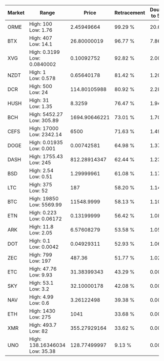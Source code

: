 | Market | Range | Price| Retracement | Doubles to 50% |
| --- | --- | --- | --- | --- |
| ORME | High: 100<br />Low: 1.76 | 2.45949664 | 99.29 % | 20.69 |
| BTX | High: 407<br />Low: 14.1 | 26.80000019 | 96.77 % | 7.86 |
| XVG | High: 0.3199<br />Low: 0.0840002 | 0.10092752 | 92.82 % | 2.00 |
| NZDT | High: 1<br />Low: 0.578 | 0.65640178 | 81.42 % | 1.20 |
| DCR | High: 500<br />Low: 24 | 114.80105988 | 80.92 % | 2.28 |
| HUSH | High: 31<br />Low: 1.35 | 8.3259 | 76.47 % | 1.94 |
| BCH | High: 5452.27<br />Low: 305.89 | 1694.90646221 | 73.01 % | 1.70 |
| CEFS | High: 17000<br />Low: 2342.14 | 6500 | 71.63 % | 1.49 |
| DOGE | High: 0.01935<br />Low: 0.001 | 0.00742581 | 64.98 % | 1.37 |
| DASH | High: 1755.43<br />Low: 245 | 812.28914347 | 62.44 % | 1.23 |
| BSD | High: 2.54<br />Low: 0.51 | 1.29999961 | 61.08 % | 1.17 |
| LTC | High: 375<br />Low: 52 | 187 | 58.20 % | 1.14 |
| BTC | High: 19850<br />Low: 5569.99 | 11548.9999 | 58.13 % | 1.10 |
| ETN | High: 0.223<br />Low: 0.06172 | 0.13199999 | 56.42 % | 1.08 |
| ARK | High: 11.8<br />Low: 2.05 | 6.57608279 | 53.58 % | 1.05 |
| DOT | High: 0.1<br />Low: 0.0042 | 0.04929311 | 52.93 % | 1.06 |
| ZEC | High: 799<br />Low: 197 | 487.36 | 51.77 % | 1.02 |
| ETC | High: 47.76<br />Low: 9.93 | 31.38399343 | 43.29 % | 0.00 |
| SKY | High: 53.1<br />Low: 3.2 | 32.10000178 | 42.08 % | 0.00 |
| NAV | High: 4.99<br />Low: 0.6 | 3.26122498 | 39.38 % | 0.00 |
| ETH | High: 1430<br />Low: 275 | 1041 | 33.68 % | 0.00 |
| XMR | High: 493.7<br />Low: 82 | 355.27929164 | 33.62 % | 0.00 |
| UNO | High: 138.16346034<br />Low: 35.38 | 128.77499997 | 9.13 % | 0.00 |
